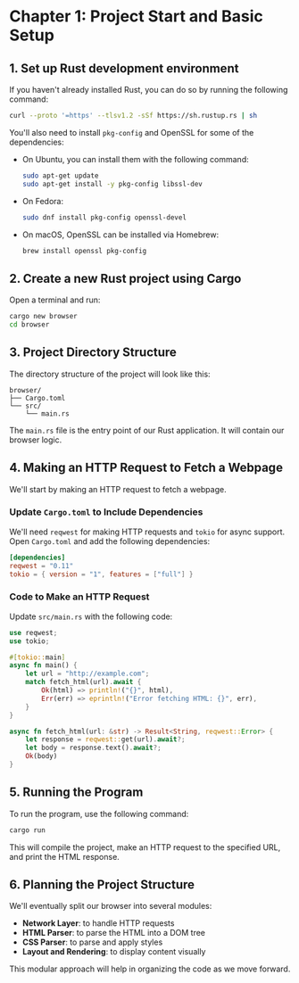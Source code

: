 # Chapter 1: Project Start and Basic Setup

## 1. Set up Rust development environment
If you haven't already installed Rust, you can do so by running the following command:
```sh
curl --proto '=https' --tlsv1.2 -sSf https://sh.rustup.rs | sh
```

You'll also need to install `pkg-config` and OpenSSL for some of the dependencies:
- On Ubuntu, you can install them with the following command:
  ```sh
  sudo apt-get update
  sudo apt-get install -y pkg-config libssl-dev
  ```
- On Fedora:
  ```sh
  sudo dnf install pkg-config openssl-devel
  ```
- On macOS, OpenSSL can be installed via Homebrew:
  ```sh
  brew install openssl pkg-config
  ```

## 2. Create a new Rust project using Cargo
Open a terminal and run:
```sh
cargo new browser
cd browser
```

## 3. Project Directory Structure
The directory structure of the project will look like this:
```
browser/
├── Cargo.toml
└── src/
    └── main.rs
```
The `main.rs` file is the entry point of our Rust application. It will contain our browser logic.

## 4. Making an HTTP Request to Fetch a Webpage
We'll start by making an HTTP request to fetch a webpage.

### Update `Cargo.toml` to Include Dependencies
We'll need `reqwest` for making HTTP requests and `tokio` for async support. Open `Cargo.toml` and add the following dependencies:
```toml
[dependencies]
reqwest = "0.11"
tokio = { version = "1", features = ["full"] }
```

### Code to Make an HTTP Request
Update `src/main.rs` with the following code:

```rust
use reqwest;
use tokio;

#[tokio::main]
async fn main() {
    let url = "http://example.com";
    match fetch_html(url).await {
        Ok(html) => println!("{}", html),
        Err(err) => eprintln!("Error fetching HTML: {}", err),
    }
}

async fn fetch_html(url: &str) -> Result<String, reqwest::Error> {
    let response = reqwest::get(url).await?;
    let body = response.text().await?;
    Ok(body)
}
```

## 5. Running the Program
To run the program, use the following command:
```sh
cargo run
```
This will compile the project, make an HTTP request to the specified URL, and print the HTML response.

## 6. Planning the Project Structure
We'll eventually split our browser into several modules:
- **Network Layer**: to handle HTTP requests
- **HTML Parser**: to parse the HTML into a DOM tree
- **CSS Parser**: to parse and apply styles
- **Layout and Rendering**: to display content visually

This modular approach will help in organizing the code as we move forward.